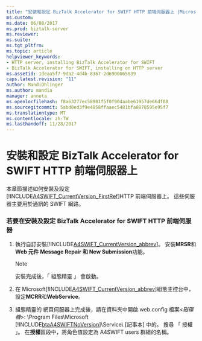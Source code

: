 ```yaml
---
title: "安裝和設定 BizTalk Accelerator for SWIFT HTTP 前端伺服器上 |Microsoft 文件"
ms.custom: 
ms.date: 06/08/2017
ms.prod: biztalk-server
ms.reviewer: 
ms.suite: 
ms.tgt_pltfrm: 
ms.topic: article
helpviewer_keywords:
- HTTP server, installing BizTalk Accelerator for SWIFT
- BizTalk Accelerator for SWIFT, installing on HTTP server
ms.assetid: 1deaa5f7-9da2-4d4b-8367-2d6900065839
caps.latest.revision: "11"
author: MandiOhlinger
ms.author: mandia
manager: anneta
ms.openlocfilehash: f8a63277ec58981f5f0f904aabe61957de66df08
ms.sourcegitcommit: 5abd0ed3f9e4858ffaaec5481bfa8878595e95f7
ms.translationtype: MT
ms.contentlocale: zh-TW
ms.lasthandoff: 11/28/2017
---
```

# <a name="installing-and-configuring-biztalk-accelerator-for-swift-on-http-front-end-servers"></a>安裝和設定 BizTalk Accelerator for SWIFT HTTP 前端伺服器上
本章節描述如何安裝及設定[!INCLUDE[A4SWIFT_CurrentVersion_FirstRef](../../includes/a4swift-currentversion-firstref-md.md)]HTTP 前端伺服器上。 這些伺服器主要用於通訊的 SWIFT 網路。  
  
### <a name="to-install-and-configure-biztalk-accelerator-for-swift-on-the-http-front-end-server"></a>若要在安裝及設定 BizTalk Accelerator for SWIFT HTTP 前端伺服器  
  
1.  執行自訂安裝[!INCLUDE[A4SWIFT_CurrentVersion_abbrev](../../includes/a4swift-currentversion-abbrev-md.md)]。 安裝**MRSR**和**Web 元件 Message Repair 和 New Submission**功能。  
  
    > [!NOTE]
    >  安裝完成後，「 組態精靈 」 會啟動。  
  
2.  在 Microsoft[!INCLUDE[A4SWIFT_CurrentVersion_abbrev](../../includes/a4swift-currentversion-abbrev-md.md)]組態主控台中，設定**MCRR**和**WebService**。  
  
3.  組態精靈的 網頁伺服器上完成後，請在資料夾中開啟 web.config 檔案\<*磁碟機*\>: \Program Files\Microsoft [!INCLUDE[btaA4SWIFTNoVersion](../../includes/btaa4swiftnoversion-md.md)]\Service\ [記事本] 中的。 搜尋 「 授權 」。 在**授權**區段中，將角色值設定為 A4SWIFT users 群組的名稱。